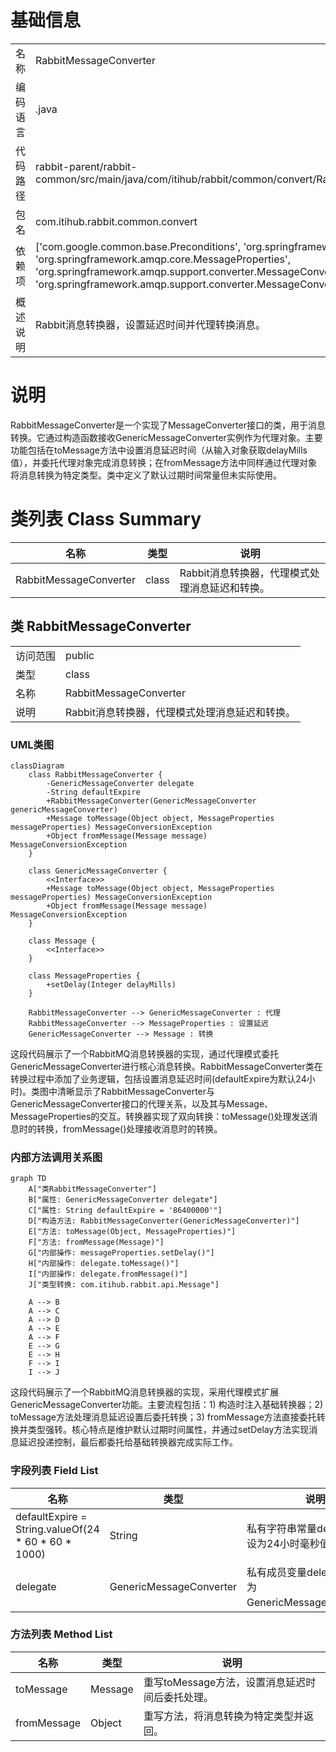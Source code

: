 # 基础信息

|      |      |
|------|------|
| 名称 | RabbitMessageConverter |
| 编码语言 | .java |
| 代码路径 | rabbit-parent/rabbit-common/src/main/java/com/itihub/rabbit/common/convert/RabbitMessageConverter.java |
| 包名 | com.itihub.rabbit.common.convert |
| 依赖项 | ['com.google.common.base.Preconditions', 'org.springframework.amqp.core.Message', 'org.springframework.amqp.core.MessageProperties', 'org.springframework.amqp.support.converter.MessageConversionException', 'org.springframework.amqp.support.converter.MessageConverter'] |
| 概述说明 | Rabbit消息转换器，设置延迟时间并代理转换消息。 |

# 说明

RabbitMessageConverter是一个实现了MessageConverter接口的类，用于消息转换。它通过构造函数接收GenericMessageConverter实例作为代理对象。主要功能包括在toMessage方法中设置消息延迟时间（从输入对象获取delayMills值），并委托代理对象完成消息转换；在fromMessage方法中同样通过代理对象将消息转换为特定类型。类中定义了默认过期时间常量但未实际使用。

# 类列表 Class Summary

| 名称   | 类型  | 说明 |
|-------|------|-------------|
| RabbitMessageConverter | class | Rabbit消息转换器，代理模式处理消息延迟和转换。 |



## 类 RabbitMessageConverter

|      |      |
|------|------|
| 访问范围 | public |
| 类型 | class |
| 名称 | RabbitMessageConverter |
| 说明 | Rabbit消息转换器，代理模式处理消息延迟和转换。 |


### UML类图

```mermaid
classDiagram
    class RabbitMessageConverter {
        -GenericMessageConverter delegate
        -String defaultExpire
        +RabbitMessageConverter(GenericMessageConverter genericMessageConverter)
        +Message toMessage(Object object, MessageProperties messageProperties) MessageConversionException
        +Object fromMessage(Message message) MessageConversionException
    }

    class GenericMessageConverter {
        <<Interface>>
        +Message toMessage(Object object, MessageProperties messageProperties) MessageConversionException
        +Object fromMessage(Message message) MessageConversionException
    }

    class Message {
        <<Interface>>
    }

    class MessageProperties {
        +setDelay(Integer delayMills)
    }

    RabbitMessageConverter --> GenericMessageConverter : 代理
    RabbitMessageConverter --> MessageProperties : 设置延迟
    GenericMessageConverter --> Message : 转换
```

这段代码展示了一个RabbitMQ消息转换器的实现，通过代理模式委托GenericMessageConverter进行核心消息转换。RabbitMessageConverter类在转换过程中添加了业务逻辑，包括设置消息延迟时间(defaultExpire为默认24小时)。类图中清晰显示了RabbitMessageConverter与GenericMessageConverter接口的代理关系，以及其与Message、MessageProperties的交互。转换器实现了双向转换：toMessage()处理发送消息时的转换，fromMessage()处理接收消息时的转换。


### 内部方法调用关系图

```mermaid
graph TD
    A["类RabbitMessageConverter"]
    B["属性: GenericMessageConverter delegate"]
    C["属性: String defaultExpire = '86400000'"]
    D["构造方法: RabbitMessageConverter(GenericMessageConverter)"]
    E["方法: toMessage(Object, MessageProperties)"]
    F["方法: fromMessage(Message)"]
    G["内部操作: messageProperties.setDelay()"]
    H["内部操作: delegate.toMessage()"]
    I["内部操作: delegate.fromMessage()"]
    J["类型转换: com.itihub.rabbit.api.Message"]

    A --> B
    A --> C
    A --> D
    A --> E
    A --> F
    E --> G
    E --> H
    F --> I
    I --> J
```

这段代码展示了一个RabbitMQ消息转换器的实现，采用代理模式扩展GenericMessageConverter功能。主要流程包括：1) 构造时注入基础转换器；2) toMessage方法处理消息延迟设置后委托转换；3) fromMessage方法直接委托转换并类型强转。核心特点是维护默认过期时间属性，并通过setDelay方法实现消息延迟投递控制，最后都委托给基础转换器完成实际工作。

### 字段列表 Field List

| 名称  | 类型  | 说明 |
|-------|-------|------|
| defaultExpire = String.valueOf(24 * 60 * 60 * 1000) | String | 私有字符串常量defaultExpire设为24小时毫秒值。 |
| delegate | GenericMessageConverter | 私有成员变量delegate，类型为GenericMessageConverter。 |

### 方法列表 Method List

| 名称  | 类型  | 说明 |
|-------|-------|------|
| toMessage | Message | 重写toMessage方法，设置消息延迟时间后委托处理。 |
| fromMessage | Object | 重写方法，将消息转换为特定类型并返回。 |




